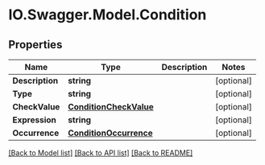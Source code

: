 # IO.Swagger.Model.Condition
## Properties

Name | Type | Description | Notes
------------ | ------------- | ------------- | -------------
**Description** | **string** |  | [optional] 
**Type** | **string** |  | [optional] 
**CheckValue** | [**ConditionCheckValue**](ConditionCheckValue.md) |  | [optional] 
**Expression** | **string** |  | [optional] 
**Occurrence** | [**ConditionOccurrence**](ConditionOccurrence.md) |  | [optional] 

[[Back to Model list]](../README.md#documentation-for-models) [[Back to API list]](../README.md#documentation-for-api-endpoints) [[Back to README]](../README.md)

